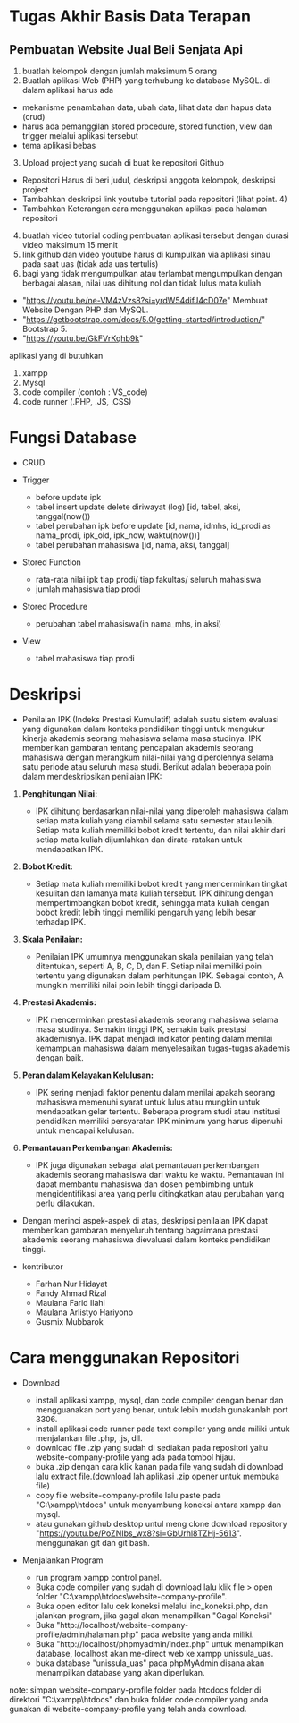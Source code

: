 # Tugas Akhir Basis Data Terapan

## Pembuatan Website Jual Beli Senjata Api

1. buatlah kelompok dengan jumlah maksimum 5 orang
2. Buatlah aplikasi Web (PHP) yang terhubung ke database MySQL. di dalam aplikasi harus ada
- mekanisme penambahan data, ubah data, lihat data dan hapus data (crud)
- harus ada pemanggilan stored procedure, stored function, view dan trigger melalui aplikasi tersebut
- tema aplikasi bebas
3. Upload project yang sudah di buat ke repositori Github
- Repositori Harus di beri judul, deskripsi anggota kelompok, deskripsi project
- Tambahkan deskripsi link youtube tutorial pada repositori (lihat point. 4)
- Tambahkan Keterangan cara menggunakan aplikasi pada halaman repositori
4. buatlah video tutorial coding pembuatan aplikasi tersebut dengan durasi video maksimum 15 menit
5. link github dan video youtube harus di kumpulkan via aplikasi sinau pada saat uas (tidak ada uas tertulis)
6. bagi yang tidak mengumpulkan atau terlambat mengumpulkan dengan berbagai alasan, nilai uas dihitung nol dan tidak lulus mata kuliah 

 - "https://youtu.be/ne-VM4zVzs8?si=yrdW54difJ4cD07e" Membuat Website Dengan PHP dan MySQL.
 - "https://getbootstrap.com/docs/5.0/getting-started/introduction/" Bootstrap 5.
 - "https://youtu.be/GkFVrKqhb9k"
  
aplikasi yang di butuhkan
1. xampp
2. Mysql
3. code compiler (contoh : VS_code)
4. code runner (.PHP, .JS, .CSS)

# Fungsi Database

- CRUD

- Trigger
  - before update ipk
  - tabel insert update delete diriwayat (log) [id, tabel, aksi, tanggal(now())
  - tabel perubahan ipk before update [id, nama, idmhs, id_prodi as nama_prodi, ipk_old, ipk_now, waktu(now())]
  - tabel perubahan mahasiswa [id, nama, aksi, tanggal]

- Stored Function
  - rata-rata nilai ipk tiap prodi/ tiap fakultas/ seluruh mahasiswa
  - jumlah mahasiswa tiap prodi

- Stored Procedure
  - perubahan tabel mahasiswa(in nama_mhs, in aksi)

- View
  - tabel mahasiswa tiap prodi

# Deskripsi
- Penilaian IPK (Indeks Prestasi Kumulatif) adalah suatu sistem evaluasi yang digunakan dalam konteks pendidikan tinggi untuk mengukur kinerja akademis seorang mahasiswa selama masa studinya. IPK memberikan gambaran tentang pencapaian akademis seorang mahasiswa dengan merangkum nilai-nilai yang diperolehnya selama satu periode atau seluruh masa studi. Berikut adalah beberapa poin dalam mendeskripsikan penilaian IPK:

1. **Penghitungan Nilai:**
   - IPK dihitung berdasarkan nilai-nilai yang diperoleh mahasiswa dalam setiap mata kuliah yang diambil selama satu semester atau lebih. Setiap mata kuliah memiliki bobot kredit tertentu, dan nilai akhir dari setiap mata kuliah dijumlahkan dan dirata-ratakan untuk mendapatkan IPK.

2. **Bobot Kredit:**
   - Setiap mata kuliah memiliki bobot kredit yang mencerminkan tingkat kesulitan dan lamanya mata kuliah tersebut. IPK dihitung dengan mempertimbangkan bobot kredit, sehingga mata kuliah dengan bobot kredit lebih tinggi memiliki pengaruh yang lebih besar terhadap IPK.

3. **Skala Penilaian:**
   - Penilaian IPK umumnya menggunakan skala penilaian yang telah ditentukan, seperti A, B, C, D, dan F. Setiap nilai memiliki poin tertentu yang digunakan dalam perhitungan IPK. Sebagai contoh, A mungkin memiliki nilai poin lebih tinggi daripada B.

4. **Prestasi Akademis:**
   - IPK mencerminkan prestasi akademis seorang mahasiswa selama masa studinya. Semakin tinggi IPK, semakin baik prestasi akademisnya. IPK dapat menjadi indikator penting dalam menilai kemampuan mahasiswa dalam menyelesaikan tugas-tugas akademis dengan baik.

5. **Peran dalam Kelayakan Kelulusan:**
   - IPK sering menjadi faktor penentu dalam menilai apakah seorang mahasiswa memenuhi syarat untuk lulus atau mungkin untuk mendapatkan gelar tertentu. Beberapa program studi atau institusi pendidikan memiliki persyaratan IPK minimum yang harus dipenuhi untuk mencapai kelulusan.

6. **Pemantauan Perkembangan Akademis:**
   - IPK juga digunakan sebagai alat pemantauan perkembangan akademis seorang mahasiswa dari waktu ke waktu. Pemantauan ini dapat membantu mahasiswa dan dosen pembimbing untuk mengidentifikasi area yang perlu ditingkatkan atau perubahan yang perlu dilakukan.

- Dengan merinci aspek-aspek di atas, deskripsi penilaian IPK dapat memberikan gambaran menyeluruh tentang bagaimana prestasi akademis seorang mahasiswa dievaluasi dalam konteks pendidikan tinggi.

- kontributor
  - Farhan Nur Hidayat
  - Fandy Ahmad Rizal
  - Maulana Farid Ilahi
  - Maulana Arlistyo Hariyono
  - Gusmix Mubbarok

# Cara menggunakan Repositori
- Download
  - install aplikasi xampp, mysql, dan code compiler dengan benar dan mengguanakan port yang benar, untuk lebih mudah gunakanlah port 3306.
  - install aplikasi code runner pada text compiler yang anda miliki untuk menjalankan file .php, .js, dll.
  - download file .zip yang sudah di sediakan pada repositori yaitu website-company-profile yang ada pada tombol hijau.
  - buka .zip dengan cara klik kanan pada file yang sudah di download lalu extract file.(download lah aplikasi .zip opener untuk membuka file)
  - copy file website-company-profile lalu paste pada "C:\xampp\htdocs" untuk menyambung koneksi antara xampp dan mysql.
  - atau gunakan github desktop untul meng clone download repository "https://youtu.be/PoZNIbs_wx8?si=GbUrhl8TZHj-5613". menggunakan git dan git bash.

- Menjalankan Program
  - run program xampp control panel.
  - Buka code compiler yang sudah di download lalu klik file > open folder "C:\xampp\htdocs\website-company-profile".
  - Buka open editor lalu cek koneksi melalui inc_koneksi.php, dan jalankan program, jika gagal akan menampilkan "Gagal Koneksi"
  - Buka "http://localhost/website-company-profile/admin/halaman.php" pada website yang anda miliki.
  - Buka "http://localhost/phpmyadmin/index.php" untuk menampilkan database, localhost akan me-direct web ke xampp unissula_uas.
  - buka database "unissula_uas" pada phpMyAdmin disana akan menampilkan database yang akan diperlukan.

note: simpan website-company-profile folder pada htcdocs folder di direktori "C:\xampp\htdocs" dan buka folder code compiler yang anda gunakan di website-company-profile yang telah anda download.
